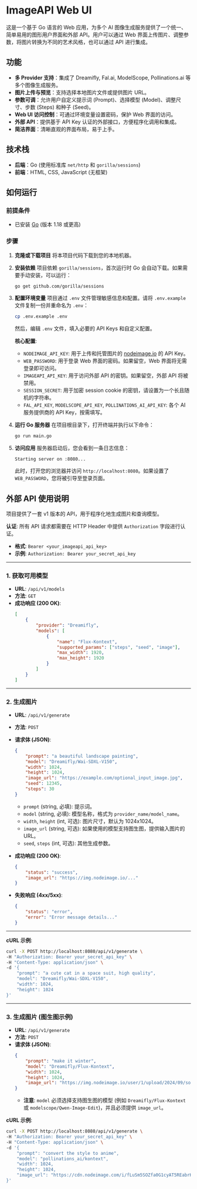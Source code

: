 # ImageAPI Web UI

这是一个基于 Go 语言的 Web 应用，为多个 AI 图像生成服务提供了一个统一、简单易用的图形用户界面和外部 API。用户可以通过 Web 界面上传图片、调整参数，将图片转换为不同的艺术风格，也可以通过 API 进行集成。

## 功能

-   **多 Provider 支持**：集成了 Dreamifly, Fal.ai, ModelScope, Pollinations.ai 等多个图像生成服务。
-   **图片上传与预览**：支持选择本地图片文件或提供图片 URL。
-   **参数可调**：允许用户自定义提示词 (Prompt)、选择模型 (Model)、调整尺寸、步数 (Steps) 和种子 (Seed)。
-   **Web UI 访问控制**：可通过环境变量设置密码，保护 Web 界面的访问。
-   **外部 API**：提供基于 API Key 认证的外部接口，方便程序化调用和集成。
-   **简洁界面**：清晰直观的界面布局，易于上手。

## 技术栈

-   **后端**：Go (使用标准库 `net/http` 和 `gorilla/sessions`)
-   **前端**：HTML, CSS, JavaScript (无框架)

## 如何运行

### 前提条件

-   已安装 [Go](https://golang.org/dl/) (版本 1.18 或更高)

### 步骤

1.  **克隆或下载项目**
    将本项目代码下载到您的本地机器。

2.  **安装依赖**
    项目依赖 `gorilla/sessions`，首次运行时 Go 会自动下载。如果需要手动安装，可以运行：
    ```bash
    go get github.com/gorilla/sessions
    ```

3.  **配置环境变量**
    项目通过 `.env` 文件管理敏感信息和配置。请将 `.env.example` 文件复制一份并重命名为 `.env`：
    ```bash
    cp .env.example .env
    ```
    然后，编辑 `.env` 文件，填入必要的 API Keys 和自定义配置。

    **核心配置**:
    -   `NODEIMAGE_API_KEY`: 用于上传和托管图片的 [nodeimage.io](https://nodeimage.io/) 的 API Key。
    -   `WEB_PASSWORD`: 用于登录 Web 界面的密码。如果留空，Web 界面将无需登录即可访问。
    -   `IMAGEAPI_API_KEY`: 用于访问外部 API 的密钥。如果留空，外部 API 将被禁用。
    -   `SESSION_SECRET`: 用于加密 session cookie 的密钥，请设置为一个长且随机的字符串。
    -   `FAL_API_KEY`, `MODELSCOPE_API_KEY`, `POLLINATIONS_AI_API_KEY`: 各个 AI 服务提供商的 API Key，按需填写。

4.  **运行 Go 服务器**
    在项目根目录下，打开终端并执行以下命令：
    ```bash
    go run main.go
    ```

5.  **访问应用**
    服务器启动后，您会看到一条日志信息：
    ```
    Starting server on :8080...
    ```
    此时，打开您的浏览器并访问 `http://localhost:8080`。如果设置了 `WEB_PASSWORD`，您将被引导至登录页面。

## 外部 API 使用说明

项目提供了一套 v1 版本的 API，用于程序化地生成图片和查询模型。

**认证**: 所有 API 请求都需要在 HTTP Header 中提供 `Authorization` 字段进行认证。
-   **格式**: `Bearer <your_imageapi_api_key>`
-   **示例**: `Authorization: Bearer your_secret_api_key`

---

### 1. 获取可用模型

-   **URL**: `/api/v1/models`
-   **方法**: `GET`
-   **成功响应 (200 OK)**:
    ```json
    [
        {
            "provider": "Dreamifly",
            "models": [
                {
                    "name": "Flux-Kontext",
                    "supported_params": ["steps", "seed", "image"],
                    "max_width": 1920,
                    "max_height": 1920
                }
            ]
        }
    ]
    ```

---

### 2. 生成图片

-   **URL**: `/api/v1/generate`
-   **方法**: `POST`
-   **请求体 (JSON)**:
    ```json
    {
        "prompt": "a beautiful landscape painting",
        "model": "Dreamifly/Wai-SDXL-V150",
        "width": 1024,
        "height": 1024,
        "image_url": "https://example.com/optional_input_image.jpg",
        "seed": 12345,
        "steps": 30
    }
    ```
    -   `prompt` (string, 必填): 提示词。
    -   `model` (string, 必填): 模型名称，格式为 `provider_name/model_name`。
    -   `width`, `height` (int, 可选): 图片尺寸，默认为 1024x1024。
    -   `image_url` (string, 可选): 如果使用的模型支持图生图，提供输入图片的 URL。
    -   `seed`, `steps` (int, 可选): 其他生成参数。

-   **成功响应 (200 OK)**:
    ```json
    {
        "status": "success",
        "image_url": "https://img.nodeimage.io/..."
    }
    ```

-   **失败响应 (4xx/5xx)**:
    ```json
    {
        "status": "error",
        "error": "Error message details..."
    }
    ```

---

**cURL 示例**:

```bash
curl -X POST http://localhost:8080/api/v1/generate \
-H "Authorization: Bearer your_secret_api_key" \
-H "Content-Type: application/json" \
-d '{
    "prompt": "a cute cat in a space suit, high quality",
    "model": "Dreamifly/Wai-SDXL-V150",
    "width": 1024,
    "height": 1024
}'
```

---

### 3. 生成图片 (图生图示例)

-   **URL**: `/api/v1/generate`
-   **方法**: `POST`
-   **请求体 (JSON)**:
    ```json
    {
        "prompt": "make it winter",
        "model": "Dreamifly/Flux-Kontext",
        "width": 1024,
        "height": 1024,
        "image_url": "https://img.nodeimage.io/user/1/upload/2024/09/some-image.jpg"
    }
    ```
    -   **注意**: `model` 必须选择支持图生图的模型 (例如 `Dreamifly/Flux-Kontext` 或 `modelscope/Qwen-Image-Edit`)，并且必须提供 `image_url`。

**cURL 示例**:

```bash
curl -X POST http://localhost:8080/api/v1/generate \
-H "Authorization: Bearer your_secret_api_key" \
-H "Content-Type: application/json" \
-d '{
    "prompt": "convert the style to anime",
    "model": "pollinations_ai/kontext",
    "width": 1024,
    "height": 1024,
    "image_url": "https://cdn.nodeimage.com/i/fLuSm5SOZfa0G1cyAT5REabrHMlqf5cn.jpg"
}'
```
